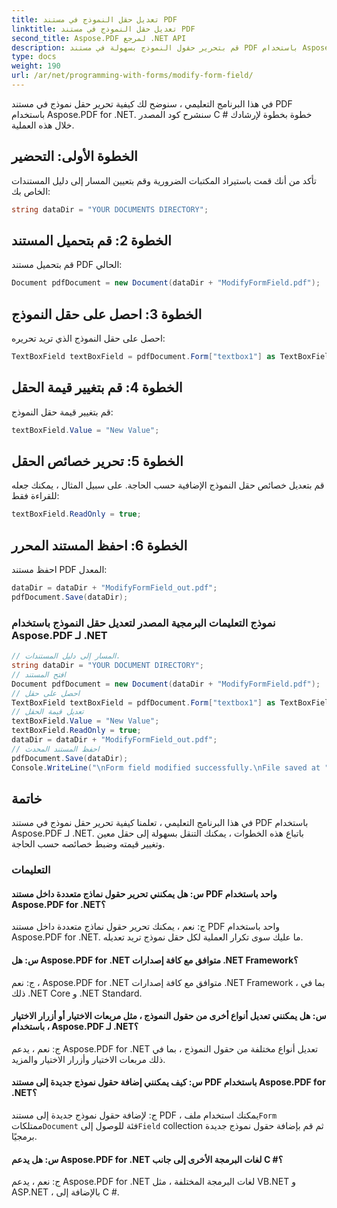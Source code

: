 ```yaml
---
title: تعديل حقل النموذج في مستند PDF
linktitle: تعديل حقل النموذج في مستند PDF
second_title: Aspose.PDF لمرجع .NET API
description: قم بتحرير حقول النموذج بسهولة في مستند PDF باستخدام Aspose.PDF for .NET.
type: docs
weight: 190
url: /ar/net/programming-with-forms/modify-form-field/
---
```

في هذا البرنامج التعليمي ، سنوضح لك كيفية تحرير حقل نموذج في مستند PDF باستخدام Aspose.PDF for .NET. سنشرح كود المصدر C # خطوة بخطوة لإرشادك خلال هذه العملية.

## الخطوة الأولى: التحضير

تأكد من أنك قمت باستيراد المكتبات الضرورية وقم بتعيين المسار إلى دليل المستندات الخاص بك:

```csharp
string dataDir = "YOUR DOCUMENTS DIRECTORY";
```

## الخطوة 2: قم بتحميل المستند

قم بتحميل مستند PDF الحالي:

```csharp
Document pdfDocument = new Document(dataDir + "ModifyFormField.pdf");
```

## الخطوة 3: احصل على حقل النموذج

احصل على حقل النموذج الذي تريد تحريره:

```csharp
TextBoxField textBoxField = pdfDocument.Form["textbox1"] as TextBoxField;
```

## الخطوة 4: قم بتغيير قيمة الحقل

قم بتغيير قيمة حقل النموذج:

```csharp
textBoxField.Value = "New Value";
```

## الخطوة 5: تحرير خصائص الحقل

قم بتعديل خصائص حقل النموذج الإضافية حسب الحاجة. على سبيل المثال ، يمكنك جعله للقراءة فقط:

```csharp
textBoxField.ReadOnly = true;
```

## الخطوة 6: احفظ المستند المحرر

احفظ مستند PDF المعدل:

```csharp
dataDir = dataDir + "ModifyFormField_out.pdf";
pdfDocument.Save(dataDir);
```

### نموذج التعليمات البرمجية المصدر لتعديل حقل النموذج باستخدام Aspose.PDF لـ .NET 
```csharp
// المسار إلى دليل المستندات.
string dataDir = "YOUR DOCUMENT DIRECTORY";
// افتح المستند
Document pdfDocument = new Document(dataDir + "ModifyFormField.pdf");
// احصل على حقل
TextBoxField textBoxField = pdfDocument.Form["textbox1"] as TextBoxField;
// تعديل قيمة الحقل
textBoxField.Value = "New Value";
textBoxField.ReadOnly = true;
dataDir = dataDir + "ModifyFormField_out.pdf";
// احفظ المستند المحدث
pdfDocument.Save(dataDir);
Console.WriteLine("\nForm field modified successfully.\nFile saved at " + dataDir);
```

## خاتمة

في هذا البرنامج التعليمي ، تعلمنا كيفية تحرير حقل نموذج في مستند PDF باستخدام Aspose.PDF لـ .NET. باتباع هذه الخطوات ، يمكنك التنقل بسهولة إلى حقل معين وتغيير قيمته وضبط خصائصه حسب الحاجة.


### التعليمات

#### س: هل يمكنني تحرير حقول نماذج متعددة داخل مستند PDF واحد باستخدام Aspose.PDF for .NET؟

ج: نعم ، يمكنك تحرير حقول نماذج متعددة داخل مستند PDF واحد باستخدام Aspose.PDF for .NET. ما عليك سوى تكرار العملية لكل حقل نموذج تريد تعديله.

#### س: هل Aspose.PDF for .NET متوافق مع كافة إصدارات .NET Framework؟

ج: نعم ، Aspose.PDF for .NET متوافق مع كافة إصدارات .NET Framework ، بما في ذلك .NET Core و .NET Standard.

#### س: هل يمكنني تعديل أنواع أخرى من حقول النموذج ، مثل مربعات الاختيار أو أزرار الاختيار ، باستخدام Aspose.PDF لـ .NET؟

ج: نعم ، يدعم Aspose.PDF for .NET تعديل أنواع مختلفة من حقول النموذج ، بما في ذلك مربعات الاختيار وأزرار الاختيار والمزيد.

#### س: كيف يمكنني إضافة حقول نموذج جديدة إلى مستند PDF باستخدام Aspose.PDF for .NET؟

 ج: لإضافة حقول نموذج جديدة إلى مستند PDF ، يمكنك استخدام ملف`Form` ممتلكات`Document` فئة للوصول إلى`Field` collection ثم قم بإضافة حقول نموذج جديدة برمجيًا.

#### س: هل يدعم Aspose.PDF for .NET لغات البرمجة الأخرى إلى جانب C #؟

ج: نعم ، يدعم Aspose.PDF for .NET لغات البرمجة المختلفة ، مثل VB.NET و ASP.NET ، بالإضافة إلى C #.